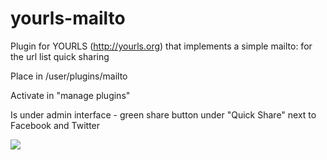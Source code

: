 # yourls-mailto
Plugin for YOURLS (http://yourls.org) that implements a simple mailto: for the url list quick sharing

Place in /user/plugins/mailto

Activate in "manage plugins"

Is under admin interface - green share button under "Quick Share" next to Facebook and Twitter

<img src="http://berb.ec/ymail">
